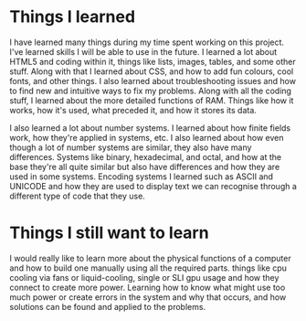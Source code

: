 # Things I learned

I have learned many things during my time spent working on this project. I've learned skills I will be able to use in the future.
I learned a lot about HTML5 and coding within it, things like lists, images, tables, and some other stuff. Along with that I learned about
CSS, and how to add fun colours, cool fonts, and other things. I also learned about troubleshooting issues and how to find new and
intuitive ways to fix my problems. Along with all the coding stuff, I learned about the more detailed functions of RAM. Things like how it
works, how it's used, what preceded it, and how it stores its data.

I also learned a lot about number systems. I learned about how finite fields work, how they're applied in systems, etc. I also learned
about how even though a lot of number systems are similar, they also have many differences. Systems like binary, hexadecimal, and octal,
and how at the base they're all quite similar but also have differences and how they are used in some systems. Encoding systems I learned
such as ASCII and UNICODE and how they are used to display text we can recognise through a different type of code that they use.

# Things I still want to learn

I would really like to learn more about the physical functions of a computer and how to build one manually using all the required parts.
things like cpu cooling via fans or liquid-cooling, single or SLI gpu usage and how they connect to create more power. Learning how to
know what might use too much power or create errors in the system and why that occurs, and how solutions can be found and applied to the
problems.
